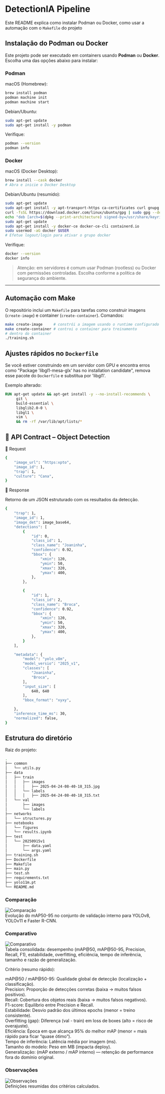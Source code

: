 # DetectionIA Pipeline

Este README explica como instalar Podman ou Docker, como usar a automação com o `Makefile` do projeto 

## Instalação do Podman ou Docker

Este projeto pode ser executado em containers usando **Podman** ou **Docker**.  
Escolha uma das opções abaixo para instalar:

### Podman

macOS (Homebrew):

```bash
brew install podman
podman machine init
podman machine start
```

Debian/Ubuntu:

```bash
sudo apt-get update
sudo apt-get install -y podman
```

Verifique:

```bash
podman --version
podman info
```

### Docker

macOS (Docker Desktop):

```bash
brew install --cask docker
# Abra e inicie o Docker Desktop
```

Debian/Ubuntu (resumido):

```bash
sudo apt-get update
sudo apt-get install -y apt-transport-https ca-certificates curl gnupg lsb-release
curl -fsSL https://download.docker.com/linux/ubuntu/gpg | sudo gpg --dearmour -o /usr/share/keyrings/docker-archive-keyring.gpg
echo "deb [arch=$(dpkg --print-architecture) signed-by=/usr/share/keyrings/docker-archive-keyring.gpg] https://download.docker.com/linux/ubuntu $(lsb_release -cs) stable" | sudo tee /etc/apt/sources.list.d/docker.list > /dev/null
sudo apt-get update
sudo apt-get install -y docker-ce docker-ce-cli containerd.io
sudo usermod -aG docker $USER
# Efetue logout/login para ativar o grupo docker
```

Verifique:

```bash
docker --version
docker info
```

> Atenção: em servidores é comum usar Podman (rootless) ou Docker com permissões controladas. Escolha conforme a política de segurança do ambiente.

---

## Automação com Make

O repositório inclui um `Makefile` para tarefas como construir imagens (`create-image`) e container (`create-container`). Comandos:

```bash
make create-image     # constrói a imagem usando o runtime configurado (docker/podman)
make create-container # controi o container para treinamento 
# dentro do container
./training.sh
```

## Ajustes rápidos no `Dockerfile`

Se você estiver construindo em um servidor com GPU e encontra erros como "Package 'libgl1-mesa-glx' has no installation candidate", remova esse pacote do `Dockerfile` e substitua por 'libgl1'.

Exemplo alterado:

```dockerfile
RUN apt-get update && apt-get install -y --no-install-recommends \
	 git \
	 build-essential \
	 libglib2.0-0 \
     libgl1 \
	 vim \
	 && rm -rf /var/lib/apt/lists/*
```
## 📄 API Contract – Object Detection

🔹 Request 

```bash
{
    "image_url": "https:xpto",
    "image_id": 1,
    "trap": 1,
    "culture": "Cana",
}
```

🔹 Response

Retorno de um JSON estruturado com os resultados da detecção.

```bash
{
    "trap": 1,
    "image_id": 1,
    "ìmage_det": image_base64,
    "detections": [
        {
            "id": 0,
            "class_id": 1,
            "class_name": "Joaninha",
            "confidence": 0.92,
            "bbox": {
                "xmin": 120,
                "ymin": 50,
                "xmax": 320,
                "ymax": 400,
            },
        },

        {
            "id": 1,
            "class_id": 2,
            "class_name": "Broca",
            "confidence": 0.92,
            "bbox": {
                "xmin": 120,
                "ymin": 50,
                "xmax": 320,
                "ymax": 400,
            },
        }
    ],

    "metadata": {
        "model": "yolo_v8m",
        "model_versio": "2025_v1",
        "classes": [
            "Joaninha",
            "Broca",
        ],
        "input_size": [
            640, 640
        ],
        "bbox_format": "xyxy",

    },
    "inference_time_ms": 30,
    "normalized": false, 
}
```

## Estrutura do diretório

Raiz do projeto:
```bash
.
├── common
│   └── utils.py
├── data
│   ├── train
│   │   ├── images
│   │   │   ├── 2025-04-24-08-40-18_315.jpg
│   │   └── labels
│   │   │   ├── 2025-04-24-08-40-18_315.txt
│   └── val
│       ├── images
│       └── labels
├── networks
│   └── structures.py
├── notebooks
│   └── figures
│   └── results.ipynb
├── test
│   └── 20250915v1
│       ├── data.yaml
│       └── args.yaml
├── training.sh
├── Dockerfile
├── Makefile
├── main.py
├── test.sh
├── requirements.txt
├── yolo11m.pt
└── README.md
```
### Comparação
![Comparação](notebooks/figures/comparacao_map.png)  
Evolução do mAP50-95 no conjunto de validação interno para YOLOv8, YOLOv11 e Faster R-CNN.  

### Comparativo
![Comparativo](notebooks/figures/comparativo_metricas.png)  
Tabela consolidada: desempenho (mAP@50, mAP@50-95, Precision, Recall, F1), estabilidade, overfitting, eficiência, tempo de inferência, tamanho e razão de generalização.  

Critério (resumo rápido):  

mAP@50 / mAP@50-95: Qualidade global de detecção (localização + classificação).  
Precision: Proporção de detecções corretas (baixa → muitos falsos positivos).  
Recall: Cobertura dos objetos reais (baixa → muitos falsos negativos).  
F1-score: Equilíbrio entre Precision e Recall.  
Estabilidade: Desvio padrão dos últimos epochs (menor = treino consistente).  
Overfitting (gap): Diferença (val - train) em loss de boxes (alto = risco de overajuste).  
Eficiência: Época em que alcança 95% do melhor mAP (menor = mais rápido para ficar “quase ótimo”).  
Tempo de inferência: Latência média por imagem (ms).  
Tamanho do modelo: Peso em MB (impacta deploy).  
Generalização: (mAP externo / mAP interno) — retenção de performance fora do domínio original.  

### Observações
![Observações](src/notebooks/figures/observacoes_modelos.png)  
Definições resumidas dos critérios calculados.  
